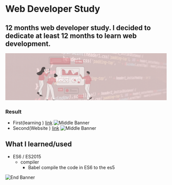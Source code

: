# Web Developer Study
## 12 months web developer study. I decided to dedicate at least 12 months to learn web development.

![Begin Banner](Documentation/top-1200x350.gif)


### Result
* First(learning ) [link]()
![Middle Banner](.gif)
* Second(Website ) [link]()
![Middle Banner](.png)


## What I learned/used
* ES6 / ES2015
    * compiler
        * Babel
            compile the code in ES6 to the es5 

      

![End Banner](Documentation/botton-1200x350.gif)